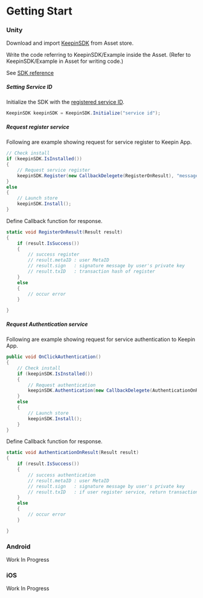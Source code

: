 # Getting Start

### Unity
Download and import [KeepinSDK](http://u3d.as/1zHk) from Asset store.

Write the code referring to KeepinSDK/Example inside the Asset.  (Refer to KeepinSDK/Example in Asset for writing code.)

See [SDK reference](/doc/unity/class_metadium_KeepinSDK.md)



##### Setting Service ID
Initialize the SDK with the [registered service ID](service_registry.md).  
```C#
KeepinSDK keepinSDK = KeepinSDK.Initialize("service id");
```
##### Request register service
Following are example showing request for service register to Keepin App.
```C#
// Check install
if (keepinSDK.IsInstalled())
{
    // Request service register
    keepinSDK.Register(new CallbackDelegete(RegisterOnResult), "message");
}
else
{
    // Launch store
    keepinSDK.Install();
}
```
Define Callback function for response.
```C#
static void RegisterOnResult(Result result)
{
    if (result.IsSuccess())
    {
        // success register
        // result.metaID : user MetaID
        // result.sign   : signature message by user's private key
        // result.txID   : transaction hash of register
    }
    else
    {
        // occur error
    }

}
```
##### Request Authentication service
Following are example showing request for service authentication to Keepin App.
```C#
public void OnClickAuthentication()
{
    // Check install
    if (keepinSDK.IsInstalled())
    {
        // Request authentication
        keepinSDK.Authentication(new CallbackDelegete(AuthenticationOnResult), "message", true);
    }
    else
    {
        // Launch store
        keepinSDK.Install();
    }
}
```
Define Callback function for response.
```C#
static void AuthenticationOnResult(Result result)
{
    if (result.IsSuccess())
    {
        // success authentication
        // result.metaID : user MetaID
        // result.sign   : signature message by user's private key
        // result.txID   : if user register service, return transaction hash of register
    }
    else
    {
        // occur error
    }

}
```


### Android
Work In Progress

### iOS
Work In Progress

